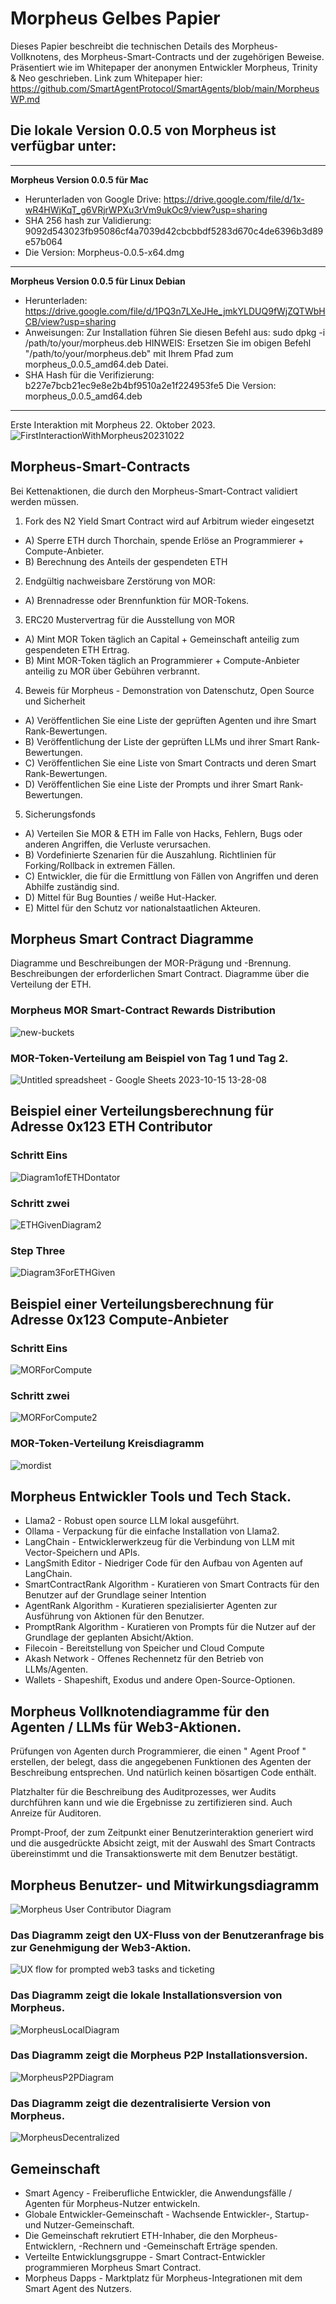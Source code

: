 # Morpheus Gelbes Papier

Dieses Papier beschreibt die technischen Details des Morpheus-Vollknotens, des Morpheus-Smart-Contracts und der zugehörigen Beweise.
Präsentiert wie im Whitepaper der anonymen Entwickler Morpheus, Trinity & Neo geschrieben. Link zum Whitepaper hier: https://github.com/SmartAgentProtocol/SmartAgents/blob/main/MorpheusWP.md 

## Die lokale Version 0.0.5 von Morpheus ist verfügbar unter:
---------
**Morpheus Version 0.0.5 für Mac**
- Herunterladen von Google Drive: https://drive.google.com/file/d/1x-wR4HWjKqT_g6VRjrWPXu3rVm9ukOc9/view?usp=sharing
- SHA 256 hash zur Validierung: 9092d543023fb95086cf4a7039d42cbcbbdf5283d670c4de6396b3d89e57b064
- Die Version: Morpheus-0.0.5-x64.dmg

---------
**Morpheus Version 0.0.5 für Linux Debian**
- Herunterladen: https://drive.google.com/file/d/1PQ3n7LXeJHe_jmkYLDUQ9fWjZQTWbHCB/view?usp=sharing
- Anweisungen: Zur Installation führen Sie diesen Befehl aus:
sudo dpkg -i /path/to/your/morpheus.deb
HINWEIS: Ersetzen Sie im obigen Befehl "/path/to/your/morpheus.deb" mit Ihrem Pfad zum morpheus_0.0.5_amd64.deb Datei.
- SHA Hash für die Verifizierung:
b227e7bcb21ec9e8e2b4bf9510a2e1f224953fe5
Die Version: morpheus_0.0.5_amd64.deb
---------

Erste Interaktion mit Morpheus 22. Oktober 2023.
![FirstInteractionWithMorpheus20231022](https://github.com/MorpheusAIs/Morpheus/assets/1563345/35509f3a-4346-4f58-bb60-f7881fd10f7e)

## Morpheus-Smart-Contracts
Bei Kettenaktionen, die durch den Morpheus-Smart-Contract validiert werden müssen.

1. Fork des N2 Yield Smart Contract wird auf Arbitrum wieder eingesetzt
- A) Sperre ETH durch Thorchain, spende Erlöse an Programmierer + Compute-Anbieter.
- B) Berechnung des Anteils der gespendeten ETH 

2. Endgültig nachweisbare Zerstörung von MOR:
- A) Brennadresse oder Brennfunktion für MOR-Tokens.

3. ERC20 Mustervertrag für die Ausstellung von MOR
- A) Mint MOR Token täglich an Capital + Gemeinschaft anteilig zum gespendeten ETH Ertrag.
- B) Mint MOR-Token täglich an Programmierer + Compute-Anbieter anteilig zu MOR über Gebühren verbrannt.

4. Beweis für Morpheus - Demonstration von Datenschutz, Open Source und Sicherheit
- A) Veröffentlichen Sie eine Liste der geprüften Agenten und ihre Smart Rank-Bewertungen.
- B) Veröffentlichung der Liste der geprüften LLMs und ihrer Smart Rank-Bewertungen.
- C) Veröffentlichen Sie eine Liste von Smart Contracts und deren Smart Rank-Bewertungen.
- D) Veröffentlichen Sie eine Liste der Prompts und ihrer Smart Rank-Bewertungen.

5. Sicherungsfonds
- A) Verteilen Sie MOR & ETH im Falle von Hacks, Fehlern, Bugs oder anderen Angriffen, die Verluste verursachen. 
- B) Vordefinierte Szenarien für die Auszahlung. Richtlinien für Forking/Rollback in extremen Fällen.
- C) Entwickler, die für die Ermittlung von Fällen von Angriffen und deren Abhilfe zuständig sind. 
- D) Mittel für Bug Bounties / weiße Hut-Hacker.
- E) Mittel für den Schutz vor nationalstaatlichen Akteuren.

## Morpheus Smart Contract Diagramme
Diagramme und Beschreibungen der MOR-Prägung und -Brennung.
Beschreibungen der erforderlichen Smart Contract.
Diagramme über die Verteilung der ETH. 

### Morpheus MOR Smart-Contract Rewards Distribution
![new-buckets](https://github.com/0xgroundfloor/Morpheus-Images/blob/main/Yellowpaper-Images/img1-German-YP.png)

### MOR-Token-Verteilung am Beispiel von Tag 1 und Tag 2.
![Untitled spreadsheet - Google Sheets 2023-10-15 13-28-08](https://github.com/0xgroundfloor/Morpheus-Images/blob/main/Yellowpaper-Images/img2-German-YP.png)

## Beispiel einer Verteilungsberechnung für Adresse 0x123 ETH Contributor

### Schritt Eins
![Diagram1ofETHDontator](https://github.com/0xgroundfloor/Morpheus-Images/blob/main/Yellowpaper-Images/img3-German-YP.png)

### Schritt zwei
![ETHGivenDiagram2](https://github.com/0xgroundfloor/Morpheus-Images/blob/main/Yellowpaper-Images/img4-German-YP.png)

### Step Three
![Diagram3ForETHGiven](https://github.com/0xgroundfloor/Morpheus-Images/blob/main/Yellowpaper-Images/img5-German-YP.png)

## Beispiel einer Verteilungsberechnung für Adresse 0x123 Compute-Anbieter

### Schritt Eins
![MORForCompute](https://github.com/0xgroundfloor/Morpheus-Images/blob/main/Yellowpaper-Images/img6-German-YP.png)

### Schritt zwei
![MORForCompute2](https://github.com/0xgroundfloor/Morpheus-Images/blob/main/Yellowpaper-Images/img7-German-YP.png)

### MOR-Token-Verteilung Kreisdiagramm
![mordist](https://github.com/0xgroundfloor/Morpheus-Images/blob/main/Yellowpaper-Images/img8-German-YP.png)

## Morpheus Entwickler Tools und Tech Stack.
- Llama2 - Robust open source LLM lokal ausgeführt.
- Ollama - Verpackung für die einfache Installation von Llama2.
- LangChain - Entwicklerwerkzeug für die Verbindung von LLM mit Vector-Speichern und APIs.
- LangSmith Editor - Niedriger Code für den Aufbau von Agenten auf LangChain.
- SmartContractRank Algorithm - Kuratieren von Smart Contracts für den Benutzer auf der Grundlage seiner Intention
- AgentRank Algorithm - Kuratieren spezialisierter Agenten zur Ausführung von Aktionen für den Benutzer.
- PromptRank Algorithm - Kuratieren von Prompts für die Nutzer auf der Grundlage der geplanten Absicht/Aktion.
- Filecoin - Bereitstellung von Speicher und Cloud Compute
- Akash Network - Offenes Rechennetz für den Betrieb von LLMs/Agenten.
- Wallets - Shapeshift, Exodus und andere Open-Source-Optionen.

## Morpheus Vollknotendiagramme für den Agenten / LLMs für Web3-Aktionen. 
Prüfungen von Agenten durch Programmierer, die einen " Agent Proof " erstellen, der belegt, dass die angegebenen Funktionen des Agenten der Beschreibung entsprechen. Und natürlich keinen bösartigen Code enthält.

Platzhalter für die Beschreibung des Auditprozesses, wer Audits durchführen kann und wie die Ergebnisse zu zertifizieren sind. Auch Anreize für Auditoren.

Prompt-Proof, der zum Zeitpunkt einer Benutzerinteraktion generiert wird und die ausgedrückte Absicht zeigt, mit der Auswahl des Smart Contracts übereinstimmt und die Transaktionswerte mit dem Benutzer bestätigt. 

## Morpheus Benutzer- und Mitwirkungsdiagramm
![Morpheus User   Contributor Diagram](https://github.com/0xgroundfloor/Morpheus-Images/blob/main/Yellowpaper-Images/img9-German-YP.png)

### Das Diagramm zeigt den UX-Fluss von der Benutzeranfrage bis zur Genehmigung der Web3-Aktion.
![UX flow for prompted web3 tasks and ticketing](https://github.com/0xgroundfloor/Morpheus-Images/blob/main/Yellowpaper-Images/img10-German-YP.png)

### Das Diagramm zeigt die lokale Installationsversion von Morpheus.
![MorpheusLocalDiagram](https://github.com/0xgroundfloor/Morpheus-Images/blob/main/Yellowpaper-Images/img11-German-YP.png)

### Das Diagramm zeigt die Morpheus P2P Installationsversion.
![MorpheusP2PDiagram](https://github.com/0xgroundfloor/Morpheus-Images/blob/main/Yellowpaper-Images/img12-German-YP.png)

### Das Diagramm zeigt die dezentralisierte Version von Morpheus.
![MorpheusDecentralized](https://github.com/0xgroundfloor/Morpheus-Images/blob/main/Yellowpaper-Images/img13-German-YP.png)

## Gemeinschaft
- Smart Agency - Freiberufliche Entwickler, die Anwendungsfälle / Agenten für Morpheus-Nutzer entwickeln.
- Globale Entwickler-Gemeinschaft - Wachsende Entwickler-, Startup- und Nutzer-Gemeinschaft.
- Die Gemeinschaft rekrutiert ETH-Inhaber, die den Morpheus-Entwicklern, -Rechnern und -Gemeinschaft Erträge spenden.
- Verteilte Entwicklungsgruppe - Smart Contract-Entwickler programmieren Morpheus Smart Contract.
- Morpheus Dapps - Marktplatz für Morpheus-Integrationen mit dem Smart Agent des Nutzers.
